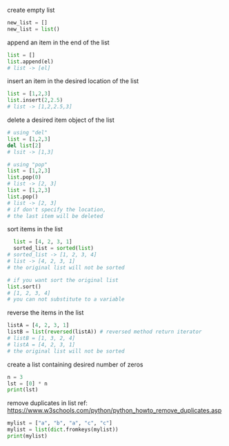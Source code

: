 create empty list
```py
new_list = []
new_list = list()
```
append an item in the end of the list
```py
list = []
list.append(el)
# list -> [el]
```
insert an item in the desired location of the list
```py
list = [1,2,3]
list.insert(2,2.5)
# list -> [1,2,2.5,3]
```
delete a desired item object of the list
```py
# using "del"
list = [1,2,3]
del list[2]
# lsit -> [1,3]

# using "pop"
list = [1,2,3]
list.pop(0)
# list -> [2, 3]
list = [1,2,3]
list.pop()
# list -> [2, 3]
# if don't specify the location,
# the last item will be deleted
```
sort items in the list
```py
  list = [4, 2, 3, 1]
  sorted_list = sorted(list)
# sorted_list -> [1, 2, 3, 4]
# list -> [4, 2, 3, 1]
# the original list will not be sorted

# if you want sort the original list
list.sort()
# [1, 2, 3, 4]
# you can not substitute to a variable
```
reverse the items in the list
```py
listA = [4, 2, 3, 1]
listB = list(reversed(listA)) # reversed method return iterator
# listB = [1, 3, 2, 4]
# listA = [4, 2, 3, 1]
# the original list will not be sorted
```
create a list containing desired number of zeros
```py
n = 3
lst = [0] * n
print(lst)
```
remove duplicates in list
ref: https://www.w3schools.com/python/python_howto_remove_duplicates.asp
```py
mylist = ["a", "b", "a", "c", "c"]
mylist = list(dict.fromkeys(mylist))
print(mylist)
```
